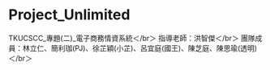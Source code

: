 # Project_Unlimited
TKUCSCC_專題(二)_電子商務情資系統＜/br＞
指導老師：洪智傑＜/br＞
團隊成員：林立仁、簡利珈(PJ)、徐芷穎(小芷)、呂宜庭(國王)、陳芝庭、陳思瑜(透明)＜/br＞
